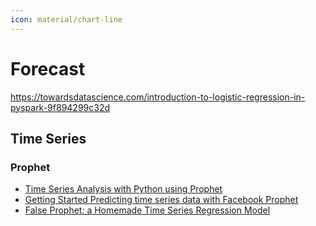 ```yaml
---
icon: material/chart-line
---
```


# Forecast

https://towardsdatascience.com/introduction-to-logistic-regression-in-pyspark-9f894299c32d

## Time Series

### Prophet

* [Time Series Analysis with Python using Prophet](https://martinxpn.medium.com/time-series-analysis-with-python-using-prophet-98-100-days-of-python-689b26e8e222)
* [Getting Started Predicting time series data with Facebook Prophet](https://towardsdatascience.com/getting-started-predicting-time-series-data-with-facebook-prophet-c74ad3040525)
* [False Prophet: a Homemade Time Series Regression Model](https://towardsdatascience.com/false-prophet-a-homemade-time-series-regression-model-54e296b99438)
